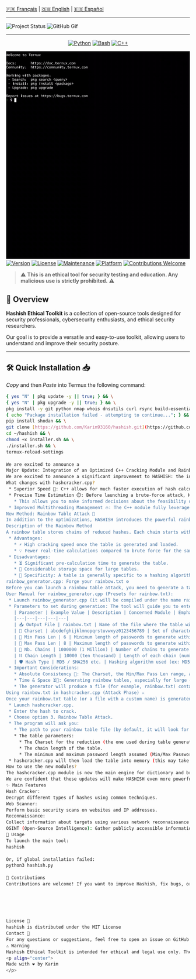 [🇫🇷 Français](https://github.com/karim93160/hashish/blob/main/README.md) | [🇬🇧 English](https://github.com/karim93160/hashish/blob/main/README_EN.md) | [🇪🇸 Español](https://github.com/karim93160/hashish/blob/main/README_ES.md)

---

![Project Status](https://img.shields.io/badge/Project%20Status-STABLE%20%F0%9F%91%8D-green)
![GitHub Gif](https://github.com/Karim93160/Dark-Web/blob/7612fb26e60cc7816e80ae5bb792eeac1942dee8/20250530_022342.gif)

---

<div align="center">

[![Python](https://img.shields.io/badge/-%F0%9F%90%8DPython-3776AB?style=for-the-badge&logo=python&logoColor=FFD43B&labelColor=3776AB)](https://www.python.org/)
[![Bash](https://img.shields.io/badge/-%E2%9A%A1%EF%B8%8FShell-4EAA25?style=for-the-badge&logo=gnu-bash&logoColor=white&labelColor=4EAA25)](https://www.gnu.org/software/bash/)
[![C++](https://img.shields.io/badge/-%E2%9C%94%EF%B8%8FC++-FF69B4?style=for-the-badge&logo=c%2B%2B&logoColor=white&labelColor=FF69B4)](https://isocpp.org/)

</div>

![GitHub Gif](https://github.com/Karim93160/Dark-Web/blob/8ce3d8fac41a5cbeb94f8082d4febd5d688732d1/Screen_Recording_20250531_163158_Termux-ezgif.com-video-to-gif-converter-1.gif)
[![Version](https://img.shields.io/badge/Version-5.1-red.svg)](https://github.com/Karim93160/wazabi)
[![License](https://img.shields.io/badge/License-MIT-yellow.svg?style=flat-square)](https://opensource.org/licenses/MIT)
[![Maintenance](https://img.shields.io/badge/Maintained-Yes-green.svg?style=flat-square)](https://github.com/YOUR_GITHUB_USERNAME/hashish/commits/main)
[![Platform](https://img.shields.io/badge/Platform-Termux%20%7C%20Linux-lightgrey.svg?style=flat-square)](https://termux.com/)
[![Contributions Welcome](https://img.shields.io/badge/Contributions-Welcome-brightgreen.svg?style=flat-square)](https://github.com/YOUR_GITHUB_USERNAME/hashish/CONTRIBUTING.md)

> ⚠️ **This is an ethical tool for security testing and education. Any malicious use is strictly prohibited.** ⚠️

## 🎯 Overview

**Hashish Ethical Toolkit** is a collection of open-source tools designed for security professionals, cybersecurity enthusiasts, and ethical security researchers.

Our goal is to provide a versatile and easy-to-use toolkit, allowing users to understand and improve their security posture.

---

## 🛠️ Quick Installation 📥
*Copy* and then *Paste* into Termux
the following command:
```bash
{ yes "N" | pkg update -y || true; } && \
{ yes "N" | pkg upgrade -y || true; } && \
pkg install -y git python nmap whois dnsutils curl rsync build-essential openssl ncurses-utils || \
{ echo "Package installation failed - attempting to continue..."; } && \
pip install shodan && \
git clone [https://github.com/Karim93160/hashish.git](https://github.com/Karim93160/hashish.git) ~/hashish && \
cd ~/hashish && \
chmod +x installer.sh && \
./installer.sh && \
termux-reload-settings

We are excited to announce a
Major Update: Integration of an Optimized C++ Cracking Module and Rainbow Table Attack! 🎉
We are excited to announce a significant improvement to HASHISH: the integration of a hash cracking module completely rewritten in C++ (hashcracker.cpp) and the introduction of a rainbow table attack method with its dedicated generator (rainbow_generator.cpp)! This update brings increased performance and new capabilities for your analyses.
What changes with hashcracker.cpp?
 * Superior Speed 🚀: C++ allows for much faster execution of hash calculations and comparisons compared to previous versions. Expect a noticeable acceleration, especially for brute-force and dictionary attacks on large lists.
 * Precise Time Estimation ⏱️: Before launching a brute-force attack, HASHISH now performs a quick benchmark to estimate your system's hashing speed (in H/s). Based on this and the complexity (password length, character set), it provides you with an estimate of the total number of attempts required and, most importantly, the estimated time to complete the cracking (displayed in days, hours, minutes, seconds).
   * This allows you to make informed decisions about the feasibility of an attack before launching it, thus avoiding waiting indefinitely.
 * Improved Multithreading Management 🔥: The C++ module fully leverages the multiple cores of your processor (thanks to OpenMP when available) to distribute hashing tasks, thus accelerating attacks.
New Method: Rainbow Table Attack 🌈
In addition to the optimizations, HASHISH introduces the powerful rainbow table attack technique. This method offers a time-memory trade-off, allowing for much faster hash cracking than brute force, provided you have a pre-calculated table.
Description of the Rainbow Method
A rainbow table stores chains of reduced hashes. Each chain starts with a potential password, which is hashed. The result is then passed through a "reduction function" to convert it back into a new potential password, which is in turn hashed, and so on, over a certain length. Only the starting password and the final hash of each chain are stored.
 * Advantages:
   * ⚡ High cracking speed once the table is generated and loaded.
   * 💡 Fewer real-time calculations compared to brute force for the same search space (if the table covers it).
 * Disadvantages:
   * ⏳ Significant pre-calculation time to generate the table.
   * 💾 Considerable storage space for large tables.
   * 🎯 Specificity: A table is generally specific to a hashing algorithm (MD5, SHA256, etc.), a character set, and a password length range.
rainbow_generator.cpp: Forge your rainbow.txt ⚙️
Before you can launch a rainbow table attack, you need to generate a table. This is the role of rainbow_generator.cpp. This standalone tool allows you to create your table file (named rainbow.txt by default, used later by hashcracker.cpp).
User Manual for rainbow_generator.cpp (Presets for rainbow.txt):
 * Launch rainbow_generator.cpp (it will be compiled under the name rainbow_generator or similar).
 * Parameters to set during generation: The tool will guide you to enter the following information. The consistency of these parameters between generation and attack is ABSOLUTELY CRUCIAL.
   | Parameter | Example Value | Description | Concerned Module | Emphasis |
   |---|---|---|---|---|
   | 📤 Output File | rainbow.txt | Name of the file where the table will be saved (format: initial_password:final_hash_of_chain). | rainbow_generator.cpp | 📝 |
   | 🔡 Charset | abcdefghijklmnopqrstuvwxyz0123456789 | Set of characters used to generate passwords in the chains. MUST match the target charset. | rainbow_generator.cpp | 🔑 Crucial! |
   | 📏 Min Pass Len | 6 | Minimum length of passwords to generate within the chains. | rainbow_generator.cpp | 🔢 |
   | 📐 Max Pass Len | 8 | Maximum length of passwords to generate within the chains. | rainbow_generator.cpp | 🔢 |
   | 🔗 Nb. Chains | 1000000 (1 Million) | Number of chains to generate. Impacts the coverage of the table and its size. The more, the better (but the larger/longer). | rainbow_generator.cpp | 📈 |
   | ⛓️ Chain Length | 10000 (ten thousand) | Length of each chain (number of hashes/reductions). Trade-off between search time and size. | rainbow_generator.cpp | ⚖️ |
   | 🛡️ Hash Type | MD5 / SHA256 etc. | Hashing algorithm used (ex: MD5, SHA1, SHA256). MUST match the target hash type. | rainbow_generator.cpp | 🔑 Crucial! |
 * Important Considerations:
   * Absolute Consistency 🔑: The Charset, the Min/Max Pass Len range, and the Hash Type used for generation must absolutely be the same as those you will specify during the attack with hashcracker.cpp and must match the expected characteristics of the target password. Any inconsistency will make the table useless for that specific hash.
   * Time & Space ⏳💾: Generating rainbow tables, especially for large character sets, long chains, a large number of chains, or long passwords, can take a lot of time (hours, days, or even weeks) and consume a significant amount of disk space (from a few MB to several GB or TB). Plan accordingly!
   * The generator will produce a file (for example, rainbow.txt) containing starting_password:end_of_chain_hash pairs.
Using rainbow.txt in hashcracker.cpp (Attack Phase) ⚔️
Once your rainbow.txt table (or a file with a custom name) is generated:
 * Launch hashcracker.cpp.
 * Enter the hash to crack.
 * Choose option 3. Rainbow Table Attack.
 * The program will ask you:
   * The path to your rainbow table file (by default, it will look for rainbow.txt in the executable's directory).
   * The table parameters:
     * The Charset for the reduction (the one used during table generation).
     * The chain length of the table.
     * The minimum and maximum password length assumed (Min/Max Password Length) during generation.
 * hashcracker.cpp will then load the table into memory (this may take time for large tables) and begin the search process. It will apply the reduction and hash functions to the target hash, looking for matches with the final hashes in the table. If a match is found, it will reconstruct the chain to find the password.
How to use the new modules?
The hashcracker.cpp module is now the main engine for dictionary and brute-force attacks when you choose these options in HASHISH. For the rainbow table attack, you will first need to generate a table with rainbow_generator.cpp (or obtain a compatible table), then use the dedicated option in hashcracker.cpp.
We are confident that these updates will make HASHISH even more powerful and useful for your ethical security needs and learning. Feel free to try them out and give us your feedback!
✨ Main Features
Hash Cracker:
Decrypt different types of hashes using common techniques.
Web Scanner:
Perform basic security scans on websites and IP addresses.
Reconnaissance:
Collect information about targets using various network reconnaissance techniques.
OSINT (Open-Source Intelligence): Gather publicly accessible information about specific targets.
🚀 Usage
To launch the main tool:
hashish

Or, if global installation failed:
python3 hashish.py

🤝 Contributions
Contributions are welcome! If you want to improve Hashish, fix bugs, or add new features, please see our Contribution Guide.





License 📜
hashish is distributed under the MIT License
Contact 📧
For any questions or suggestions, feel free to open an issue on GitHub or contact us by email:
⚠️ Warning
Hashish Ethical Toolkit is intended for ethical and legal use only. The developers are not responsible for any misuse or illegal use of this tool.
<p align="center">
Made with ❤️ by Karim
</p>

